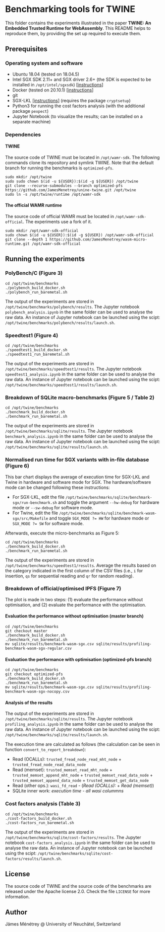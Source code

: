 # Benchmarking tools for TWINE
This folder contains the experiments illustrated in the paper **TWINE: An Embedded Trusted Runtime for WebAssembly**.
This README helps to reproduce them, by providing the set up required to execute them.

## Prerequisites
### Operating system and software
- Ubuntu 18.04 (tested on 18.04.5)
- Intel SGX SDK 2.11+ and SGX driver 2.6+ (the SDK is expected to be installed in `/opt/intel/sgxsdk`) [[instructions](https://download.01.org/intel-sgx/latest/linux-latest/docs/)]
- Docker (tested on 20.10.1) [[instructions](https://docs.docker.com/engine/install/ubuntu/)]
- git
- SGX-LKL [[instructions]](https://github.com/lsds/sgx-lkl#a-installing-sgx-lkl-oe) (requires the package `cryptsetup`)
- Python3 for running the cost factors analysis (with the additional package `pexpect`)
- Jupyter Notebook (to visualize the results; can be installed on a separate machine)



### Dependencies
#### TWINE
The source code of TWINE must be located in `/opt/wamr-sdk`.
The following commands clone its repository and symlink TWINE.
Note that the default branch for running the benchmarks is `optimized-pfs`.

```
sudo mkdir /opt/twine
sudo sudo chown $(id -u ${USER}):$(id -g ${USER}) /opt/twine
git clone --recurse-submodules --branch optimized-pfs https://github.com/JamesMenetrey/unine-twine.git /opt/twine
sudo ln -s /opt/twine/runtime /opt/wamr-sdk
```

#### The official WAMR runtime
The source code of official WAMR must be located in `/opt/wamr-sdk-official`.
The experiments use a fork of it.

```
sudo mkdir /opt/wamr-sdk-official
sudo chown $(id -u ${USER}):$(id -g ${USER}) /opt/wamr-sdk-official
git clone --depth 1 https://github.com/JamesMenetrey/wasm-micro-runtime.git /opt/wamr-sdk-official
```

## Running the experiments
### PolyBench/C (Figure 3)
```
cd /opt/twine/benchmarks
./polybench_build_docker.sh
./polybench_run_baremetal.sh
```

The output of the experiments are stored in `/opt/twine/benchmarks/polybench/results`.
The Jupyter notebook `polybench_analysis.ipynb` in the same folder can be used to analyse the raw data.
An instance of Jupyter notebook can be launched using the scipt: `/opt/twine/benchmarks/polybench/results/launch.sh`.



### Speedtest1 (Figure 4)
```
cd /opt/twine/benchmarks
./speedtest1_build_docker.sh
./speedtest1_run_baremetal.sh
```

The output of the experiments are stored in `/opt/twine/benchmarks/speedtest1/results`.
The Jupyter notebook `speedtest1_analysis.ipynb` in the same folder can be used to analyse the raw data.
An instance of Jupyter notebook can be launched using the scipt: `/opt/twine/benchmarks/speedtest1/results/launch.sh`.



### Breakdown of SQLite macro-benchmarks (Figure 5 / Table 2)
```
cd /opt/twine/benchmarks
./benchmark_build_docker.sh
./benchmark_run_baremetal.sh
```

The output of the experiments are stored in `/opt/twine/benchmarks/sqlite/results`.
The Jupyter notebook `benchmark_analysis.ipynb` in the same folder can be used to analyse the raw data.
An instance of Jupyter notebook can be launched using the scipt: `/opt/twine/benchmarks/sqlite/results/launch.sh`.



### Normalised run time for SGX variants with in-file database (Figure 6)
This bar chart displays the average of execution time for SGX-LKL and Twine in hardware and software mode for SGX.
The hardware/software mode can be changed following these instructions:

 - For SGX-LKL, edit the file `/opt/twine/benchmarks/sqlite/benchmark-sgx/run-benchmark.sh` and toggle the argument `--hw-debug` for hardware mode or `--sw-debug` for software mode.
 - For Twine, edit the file `/opt/twine/benchmarks/sqlite/benchmark-wasm-sgx/src/Makefile` and toggle `SGX_MODE ?= HW` for hardware mode or `SGX_MODE ?= SW` for software mode.

Afterwards, execute the micro-benchmarks as Figure 5:
```
cd /opt/twine/benchmarks
./benchmark_build_docker.sh
./benchmark_run_baremetal.sh
```

The output of the experiments are stored in `/opt/twine/benchmarks/speedtest1/results`. Average the results based on the category indicated in the first column of the CSV files (i.e., `i` for insertion, `qs` for sequential reading and `qr` for random reading).



### Breakdown of official/optimised IPFS (Figure 7)
The plot is made in two steps: (1) evaluate the performance without optimisation, and (2) evaluate the performance with the optimisation.

#### Evaluation the performance without optimisation (master branch)
```
cd /opt/twine/benchmarks
git checkout master
./benchmark_build_docker.sh
./benchmark_run_baremetal.sh
mv sqlite/results/benchmark-wasm-sgx.csv sqlite/results/profiling-benchmark-wasm-sgx-regular.csv
```

#### Evaluation the performance with optimisation (optimized-pfs branch)
```
cd /opt/twine/benchmarks
git checkout optimized-pfs
./benchmark_build_docker.sh
./benchmark_run_baremetal.sh
mv sqlite/results/benchmark-wasm-sgx.csv sqlite/results/profiling-benchmark-wasm-sgx-nocopy.csv
```

#### Analysis of the results
The output of the experiments are stored in `/opt/twine/benchmarks/sqlite/results`.
The Jupyter notebook `profiling_analysis.ipynb` in the same folder can be used to analyse the raw data.
An instance of Jupyter notebook can be launched using the scipt: `/opt/twine/benchmarks/sqlite/results/launch.sh`.

The execution time are calculated as follows (the calculation can be seen in function `convert_to_report_breakdown`):

- Read (OCALLs): `trusted_fread_node_read_mht_node` + `trusted_fread_node_read_data_node`
- Read (memset): `trusted_memset_read_mht_node` + `trusted_memset_append_mht_node` + `trusted_memset_read_data_node` + `trusted_memset_append_data_node` + `trusted_memset_get_data_node`
- Read (other ops.): `wasi_fd_read` - (*Read (OCALLs):* + *Read (memset)*)
- SQLite inner work: *execution time* - *all wasi colummns*



### Cost factors analysis (Table 3)
```
cd /opt/twine/benchmarks
./cost-factors_build_docker.sh
./cost-factors_run_baremetal.sh
```

The output of the experiments are stored in `/opt/twine/benchmarks/sqlite/cost-factors/results`.
The Jupyter notebook `cost-factors_analysis.ipynb` in the same folder can be used to analyse the raw data.
An instance of Jupyter notebook can be launched using the scipt: `/opt/twine/benchmarks/sqlite/cost-factors/results/launch.sh`.

## License

The source code of TWINE and the source code of the benchmarks are released under the Apache license 2.0.
Check the file `LICENSE` for more information.

## Author

Jämes Ménétrey @ University of Neuchâtel, Switzerland